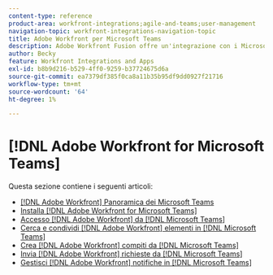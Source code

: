 ```yaml
---
content-type: reference
product-area: workfront-integrations;agile-and-teams;user-management
navigation-topic: workfront-integrations-navigation-topic
title: Adobe Workfront per Microsoft Teams
description: Adobe Workfront Fusion offre un'integrazione con i Microsoft Teams. Questo articolo contiene collegamenti alle istruzioni per l’installazione e la configurazione di queste integrazioni e per informazioni su come utilizzarle nel lavoro quotidiano.
author: Becky
feature: Workfront Integrations and Apps
exl-id: b8b9d216-b529-4ff0-9259-b37724675d6a
source-git-commit: ea7379df385f0ca8a11b35b95df9dd0927f21716
workflow-type: tm+mt
source-wordcount: '64'
ht-degree: 1%

---
```


# [!DNL Adobe Workfront for Microsoft Teams]

Questa sezione contiene i seguenti articoli:

* [[!DNL Adobe Workfront] Panoramica dei Microsoft Teams](../../workfront-integrations-and-apps/using-workfront-with-microsoft-teams/workfront-for-microsoft-teams.md)
* [Installa [!DNL Adobe Workfront for Microsoft Teams]](../../workfront-integrations-and-apps/using-workfront-with-microsoft-teams/install-workfront-ms-teams.md)
* [Accesso [!DNL Adobe Workfront] da [!DNL Microsoft Teams]](../../workfront-integrations-and-apps/using-workfront-with-microsoft-teams/access-workfront-from-ms-teams.md)
* [Cerca e condividi [!DNL Adobe Workfront] elementi in [!DNL Microsoft Teams]](../../workfront-integrations-and-apps/using-workfront-with-microsoft-teams/search-for-and-share-wf-items-in-ms-teams.md)
* [Crea [!DNL Adobe Workfront] compiti da [!DNL Microsoft Teams]](../../workfront-integrations-and-apps/using-workfront-with-microsoft-teams/create-workfront-tasks-from-ms-teams.md)
* [Invia [!DNL Adobe Workfront] richieste da [!DNL Microsoft Teams]](../../workfront-integrations-and-apps/using-workfront-with-microsoft-teams/submit-workfront-requests-from-ms-teams.md)
* [Gestisci [!DNL Adobe Workfront] notifiche in [!DNL Microsoft Teams]](../../workfront-integrations-and-apps/using-workfront-with-microsoft-teams/manage-wf-notifications-approval-requests-ms-teams.md)
